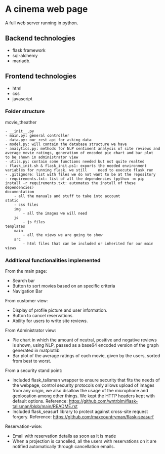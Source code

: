# A cinema web page


A full web server running in python.

## Backend technologies
 - flask framework
 - sql-alchemy
 - mariadb.

## Frontend technologies
 - html
 - css
 - javascript
 
### Folder structure

movie_theather

    - __init__.py
    - main.py: general controller
    - data.py: our rest api for asking data 
    - model.py: will contain the database structure we have
    - analytics.py: methods for NLP sentiment analysis of site reviews and average movie ratings, generation of encoded pie chart and bar plot
    to be shown in administrator view
    - utils.py: contain some functions needed but not quite realted
    - flask_init.sh & flask_init.ps1: exports the needed environment variables for running flask, we still     need to execute flask run
    - .gitignore: list with files we do not want to be at the repository
    - requirements.txt: list of all the dependencies (python -m pip install -r requirements.txt: automates the install of these dependencies)
    documentation
        - all the manuals and stuff to take into account
    static
        - css files
        img
            - all the images we will need
        js
            - js files
    templates
        main
            - all the views we are going to show
        src
            - html files that can be included or inherited for our main views


### Additional functionalities implemented
From the main page:
 - Search bar
 - Button to sort movies based on an specific criteria
 - Navigation Bar

From customer view:
 - Display of profile picture and user information.
 - Button to cancel reservations. 
 - Ability for users to write site reviews.

From Administrator view:
 - Pie chart in which the amount of neutral, positive and negative reviews is shown, using NLP, passed as a base64 encoded version of the graph generated in matplotlib
 - Bar plot of the average ratings of each movie, given by the users, sorted from best to worst.

From a security stand point:
 - Included flask_talisman wrapper to ensure security that fits the needs of the webpage, control security protocols only allows upload of images from any origin, we also disallow the usage of the microphone and geolocation among other things. We kept the HTTP  headers kept with default options. Reference: https://github.com/wntrblm/flask-talisman/blob/main/README.rst
 - Included flask_seasurf library to protect against cross-site request forgery. Reference: https://github.com/maxcountryman/flask-seasurf

Reservation-wise:
 - Email with reservation details as soon as it is made
 - When a projection is cancelled, all the users with reservations on it are notified automatically through cancellation emails.


